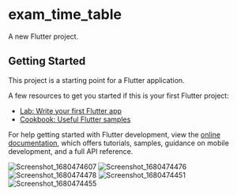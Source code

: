 # exam_time_table

A new Flutter project.

## Getting Started

This project is a starting point for a Flutter application.

A few resources to get you started if this is your first Flutter project:

- [Lab: Write your first Flutter app](https://docs.flutter.dev/get-started/codelab)
- [Cookbook: Useful Flutter samples](https://docs.flutter.dev/cookbook)

For help getting started with Flutter development, view the
[online documentation](https://docs.flutter.dev/), which offers tutorials,
samples, guidance on mobile development, and a full API reference.

![Screenshot_1680474607](https://user-images.githubusercontent.com/78250384/229382578-b9f539ba-1633-4c53-8ced-d1f26b86f73d.png)
![Screenshot_1680474476](https://user-images.githubusercontent.com/78250384/229382659-2bae1643-557e-4e80-8ef1-15153f98e7d4.png)
![Screenshot_1680474478](https://user-images.githubusercontent.com/78250384/229382700-f301391a-cccc-482a-8137-bb5c6aefbf27.png)
![Screenshot_1680474451](https://user-images.githubusercontent.com/78250384/229382739-67f92275-4c3e-48e3-829e-69cc1d016eb0.png)
![Screenshot_1680474455](https://user-images.githubusercontent.com/78250384/229382775-375bb489-1ce3-4c4c-b722-8f4a121aa22f.png)

